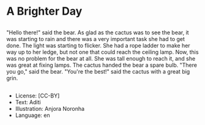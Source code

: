 # A Brighter Day

##
"Hello there!" said the bear. As glad as the cactus was to see the bear, it was starting to rain and there was a very important task she had to get done. The light was starting to flicker. She had a rope ladder to make her way up to her ledge, but not one that could reach the ceiling lamp.
Now, this was no problem for the bear at all. She was tall enough to reach it, and she was great at fixing lamps. The cactus handed the bear a spare bulb. "There you go," said the bear. "You're the best!" said the cactus with a great big grin.

##
* License: [CC-BY]
* Text: Aditi
* Illustration: Anjora Noronha
* Language: en
